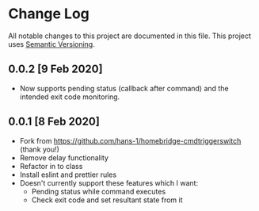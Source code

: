 # Change Log

All notable changes to this project are documented in this file. This project uses [Semantic Versioning](https://semver.org/).

## 0.0.2 [9 Feb 2020]

- Now supports pending status (callback after command) and the intended exit code monitoring.

## 0.0.1 [8 Feb 2020]

- Fork from https://github.com/hans-1/homebridge-cmdtriggerswitch (thank you!)
- Remove delay functionality
- Refactor in to class
- Install eslint and prettier rules
- Doesn't currently support these features which I want:
    - Pending status while command executes
    - Check exit code and set resultant state from it